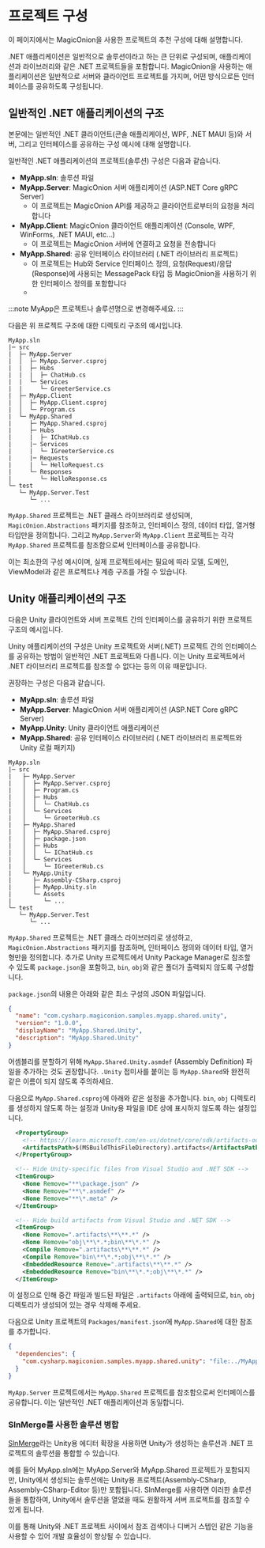 # 프로젝트 구성

이 페이지에서는 MagicOnion을 사용한 프로젝트의 추천 구성에 대해 설명합니다.

.NET 애플리케이션은 일반적으로 솔루션이라고 하는 큰 단위로 구성되며, 애플리케이션과 라이브러리와 같은 .NET 프로젝트들을 포함합니다.
MagicOnion을 사용하는 애플리케이션은 일반적으로 서버와 클라이언트 프로젝트를 가지며, 어떤 방식으로든 인터페이스를 공유하도록 구성됩니다.

## 일반적인 .NET 애플리케이션의 구조

본문에는 일반적인 .NET 클라이언트(콘솔 애플리케이션, WPF, .NET MAUI 등)와 서버, 그리고 인터페이스를 공유하는 구성 예시에 대해 설명합니다.

일반적인 .NET 애플리케이션의 프로젝트(솔루션) 구성은 다음과 같습니다.

- **MyApp.sln**: 솔루션 파일
- **MyApp.Server**: MagicOnion 서버 애플리케이션 (ASP.NET Core gRPC Server)
    - 이 프로젝트는 MagicOnion API를 제공하고 클라이언트로부터의 요청을 처리합니다
- **MyApp.Client**: MagicOnion 클라이언트 애플리케이션 (Console, WPF, WinForms, .NET MAUI, etc...)
    - 이 프로젝트는 MagicOnion 서버에 연결하고 요청을 전송합니다
- **MyApp.Shared**: 공유 인터페이스 라이브러리 (.NET 라이브러리 프로젝트)
    - 이 프로젝트는 Hub와 Service 인터페이스 정의, 요청(Request)/응답(Response)에 사용되는 MessagePack 타입 등 MagicOnion을 사용하기 위한 인터페이스 정의를 포함합니다
    -
:::note
MyApp은 프로젝트나 솔루션명으로 변경해주세요.
:::

다음은 위 프로젝트 구조에 대한 디렉토리 구조의 예시입니다.

```plaintext
MyApp.sln
|─ src
|  ├─ MyApp.Server
|  │  ├─ MyApp.Server.csproj
|  |  ├─ Hubs
|  |  |  ├─ ChatHub.cs
|  |  └─ Services
|  |     └─ GreeterService.cs
|  ├─ MyApp.Client
|  │  ├─ MyApp.Client.csproj
|  │  └─ Program.cs
|  └─ MyApp.Shared
|     ├─ MyApp.Shared.csproj
|     ├─ Hubs
|     |  ├─ IChatHub.cs
|     |─ Services
|     |  └─ IGreeterService.cs
|     |─ Requests
|     |  └─ HelloRequest.cs
|     └─ Responses
|        └─ HelloResponse.cs
└─ test
   └─ MyApp.Server.Test
      └─ ...
```

`MyApp.Shared` 프로젝트는 .NET 클래스 라이브러리로 생성되며, `MagicOnion.Abstractions` 패키지를 참조하고, 인터페이스 정의, 데이터 타입, 열거형 타입만을 정의합니다.
그리고 `MyApp.Server`와 `MyApp.Client` 프로젝트는 각각 `MyApp.Shared` 프로젝트를 참조함으로써 인터페이스를 공유합니다.

이는 최소한의 구성 예시이며, 실제 프로젝트에서는 필요에 따라 모델, 도메인, ViewModel과 같은 프로젝트나 계층 구조를 가질 수 있습니다.

## Unity 애플리케이션의 구조

다음은 Unity 클라이언트와 서버 프로젝트 간의 인터페이스를 공유하기 위한 프로젝트 구조의 예시입니다.

Unity 애플리케이션의 구성은 Unity 프로젝트와 서버(.NET) 프로젝트 간의 인터페이스를 공유하는 방법이 일반적인 .NET 프로젝트와 다릅니다.
이는 Unity 프로젝트에서 .NET 라이브러리 프로젝트를 참조할 수 없다는 등의 이유 때문입니다.

권장하는 구성은 다음과 같습니다.

- **MyApp.sln**: 솔루션 파일
- **MyApp.Server**: MagicOnion 서버 애플리케이션 (ASP.NET Core gRPC Server)
- **MyApp.Unity**: Unity 클라이언트 애플리케이션
- **MyApp.Shared**: 공유 인터페이스 라이브러리 (.NET 라이브러리 프로젝트와 Unity 로컬 패키지)

```plaintext
MyApp.sln
|─ src
|   ├─ MyApp.Server
|   │  ├─ MyApp.Server.csproj
|   │  ├─ Program.cs
|   │  ├─ Hubs
|   │  │  └─ ChatHub.cs
|   │  └─ Services
|   │     └─ GreeterHub.cs
|   ├─ MyApp.Shared
|   │  ├─ MyApp.Shared.csproj
|   │  ├─ package.json
|   │  ├─ Hubs
|   │  │  └─ IChatHub.cs
|   │  └─ Services
|   │     └─ IGreeterHub.cs
|   └─ MyApp.Unity
|      ├─ Assembly-CSharp.csproj
|      ├─ MyApp.Unity.sln
|      └─ Assets
|         └─ ...
└─ test
   └─ MyApp.Server.Test
      └─ ...
```

`MyApp.Shared` 프로젝트는 .NET 클래스 라이브러리로 생성하고, `MagicOnion.Abstractions` 패키지를 참조하며, 인터페이스 정의와 데이터 타입, 열거형만을 정의합니다.
추가로 Unity 프로젝트에서 Unity Package Manager로 참조할 수 있도록 `package.json`을 포함하고, `bin`, `obj`와 같은 폴더가 출력되지 않도록 구성합니다.

`package.json`의 내용은 아래와 같은 최소 구성의 JSON 파일입니다.

```json
{
  "name": "com.cysharp.magiconion.samples.myapp.shared.unity",
  "version": "1.0.0",
  "displayName": "MyApp.Shared.Unity",
  "description": "MyApp.Shared.Unity"
}
```

어셈블리를 분할하기 위해 `MyApp.Shared.Unity.asmdef` (Assembly Definition) 파일을 추가하는 것도 권장합니다. `.Unity` 접미사를 붙이는 등 `MyApp.Shared`와 완전히 같은 이름이 되지 않도록 주의하세요.

다음으로 `MyApp.Shared.csproj`에 아래와 같은 설정을 추가합니다. `bin`, `obj` 디렉토리를 생성하지 않도록 하는 설정과 Unity용 파일을 IDE 상에 표시하지 않도록 하는 설정입니다.

```xml
  <PropertyGroup>
    <!-- https://learn.microsoft.com/en-us/dotnet/core/sdk/artifacts-output -->
    <ArtifactsPath>$(MSBuildThisFileDirectory).artifacts</ArtifactsPath>
  </PropertyGroup>

  <!-- Hide Unity-specific files from Visual Studio and .NET SDK -->
  <ItemGroup>
    <None Remove="**\package.json" />
    <None Remove="**\*.asmdef" />
    <None Remove="**\*.meta" />
  </ItemGroup>

  <!-- Hide build artifacts from Visual Studio and .NET SDK -->
  <ItemGroup>
    <None Remove=".artifacts\**\**.*" />
    <None Remove="obj\**\*.*;bin\**\*.*" />
    <Compile Remove=".artifacts\**\**.*" />
    <Compile Remove="bin\**\*.*;obj\**\*.*" />
    <EmbeddedResource Remove=".artifacts\**\**.*" />
    <EmbeddedResource Remove="bin\**\*.*;obj\**\*.*" />
  </ItemGroup>
```

이 설정으로 인해 중간 파일과 빌드된 파일은 `.artifacts` 아래에 출력되므로, `bin`, `obj` 디렉토리가 생성되어 있는 경우 삭제해 주세요.

다음으로 Unity 프로젝트의 `Packages/manifest.json`에 `MyApp.Shared`에 대한 참조를 추가합니다.

```json
{
  "dependencies": {
    "com.cysharp.magiconion.samples.myapp.shared.unity": "file:../MyApp.Shared/MyApp.Shared.Unity"
  }
}
```

`MyApp.Server` 프로젝트에서는 `MyApp.Shared` 프로젝트를 참조함으로써 인터페이스를 공유합니다. 이는 일반적인 .NET 애플리케이션과 동일합니다.

### SlnMerge를 사용한 솔루션 병합

[SlnMerge](https://github.com/Cysharp/SlnMerge)라는 Unity용 에디터 확장을 사용하면 Unity가 생성하는 솔루션과 .NET 프로젝트의 솔루션을 통합할 수 있습니다.

예를 들어 MyApp.sln에는 MyApp.Server와 MyApp.Shared 프로젝트가 포함되지만, Unity에서 생성되는 솔루션에는 Unity용 프로젝트(Assembly-CSharp, Assembly-CSharp-Editor 등)만 포함됩니다. SlnMerge를 사용하면 이러한 솔루션들을 통합하여, Unity에서 솔루션을 열었을 때도 원활하게 서버 프로젝트를 참조할 수 있게 됩니다.

이를 통해 Unity와 .NET 프로젝트 사이에서 참조 검색이나 디버거 스텝인 같은 기능을 사용할 수 있어 개발 효율성이 향상될 수 있습니다.
